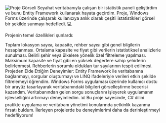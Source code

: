 <a target="_blank">
    <img src="CSharpEgitimKampi301\CSharpEgitimKampi301.EFProject\imgs\Ekran görüntüsü 2024-11-26 184556.png" alt="Proje Görseli">
</a>
Seyahat veritabanıyla çalışan bir istatistik paneli geliştirdim ve bunu Entity Framework kullanarak hayata geçirdim. Proje, Windows Forms üzerinde çalışarak kullanıcıya anlık olarak çeşitli istatistikleri görsel bir şekilde sunmayı hedefledi. 💻

Projenin temel özellikleri şunlardı:

Toplam lokasyon sayısı, kapasite, rehber sayısı gibi genel bilgilerin hesaplanması.
Ortalama kapasite ve fiyat gibi verilerin istatistiksel analizlerle sunulması.
Belirli şehir veya ülkelere yönelik özel filtreleme yapılması.
Maksimum kapasite ve fiyat gibi en yüksek değerlere sahip şehirlerin belirlenmesi.
Rehberlerin sorumlu oldukları tur sayılarının tespit edilmesi.
Projeden Elde Ettiğim Deneyimler:
Entity Framework ile veritabanına bağlanmayı, sorgular oluşturmayı ve LINQ ifadeleriyle verileri etkin şekilde filtrelemeyi öğrendim.
Windows Forms uygulaması üzerinde kullanıcı dostu bir arayüz tasarlayarak veritabanındaki bilgileri görselleştirme becerisi kazandım.
Veritabanından gelen sorgu sonuçlarını işleyerek uygulamanın işlevselliğini artırmayı deneyimledim. 📊
Bu proje sayesinde, C# dilini pratikte uygulama ve veritabanı yönetimi konularında yetkinlik kazanma fırsatı buldum. İlerleyen projelerde bu deneyimlerimi daha da derinleştirmeyi hedefliyorum!
